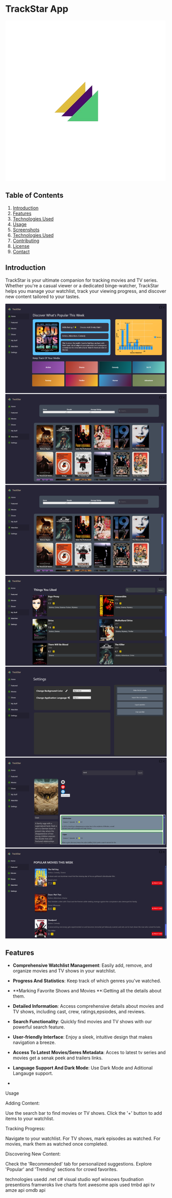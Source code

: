 # TrackStar App

![TrackStar Logo](SHOWCASE/Liceria_.png)

## Table of Contents
1. [Introduction](#introduction)
2. [Features](#features)
3. [Technologies Used](#technologies-used)
4. [Usage](#usage)
5. [Screenshots](#screenshots)
6. [Technologies Used](#technologies-used)
7. [Contributing](#contributing)
8. [License](#license)
9. [Contact](#contact)

## Introduction

TrackStar is your ultimate companion for tracking movies and TV series. Whether you're a casual viewer or a dedicated binge-watcher, TrackStar helps you manage your watchlist, track your viewing progress, and discover new content tailored to your tastes.

![App Overview](SHOWCASE/Home.png)
![App Overview](SHOWCASE/Watchlist.png)
![App Overview](SHOWCASE/Watchlist.png)
![App Overview](SHOWCASE/LikedView.png)
![App Overview](SHOWCASE/Settings.png)
![App Overvie](SHOWCASE/ShowsView.png)
![App Overvie](SHOWCASE/FeaturedView.png)




## Features

- **Comprehensive Watchlist Management**: Easily add, remove, and organize movies and TV shows in your watchlist.
  
- **Progress And  Statistics**: Keep track of which genres you've watched.
- **Marking Favorite Shows and Movies **:Getting all the details about them.
- **Detailed Information**: Access comprehensive details about movies and TV shows, including cast, crew, ratings,epsiodes, and reviews.
- **Search Functionality**: Quickly find movies and TV shows with our powerful search feature.
- **User-friendly Interface**: Enjoy a sleek, intuitive design that makes navigation a breeze.
- **Access To Latest Movies/Seres Metadata**: Acces to latest tv series and movies get a senak peek and trailers links.
- **Language Support And Dark Mode**: Use Dark Mode and Aditional Langauge support.
- 

  Usage

Adding Content:

Use the search bar to find movies or TV shows.
Click the '+' button to add items to your watchlist.


Tracking Progress:

Navigate to your watchlist.
For TV shows, mark episodes as watched.
For movies, mark them as watched once completed.


Discovering New Content:

Check the 'Recommended' tab for personalized suggestions.
Explore 'Popular' and 'Trending' sections for crowd favorites.



technologies usedd 
.net c#  visual studio  wpf winsows fpudnation presentions framwroks  live charts font awesome  apis used  tmbd api tv amze api omdb api 

